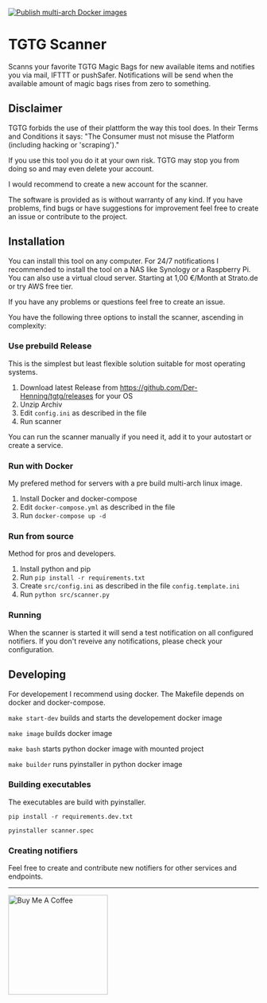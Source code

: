 [![Publish multi-arch Docker images](https://github.com/Der-Henning/tgtg/actions/workflows/docker-multi-arch.yml/badge.svg?branch=main)](https://github.com/Der-Henning/tgtg/actions/workflows/docker-multi-arch.yml)

# TGTG Scanner

Scanns your favorite TGTG Magic Bags for new available items and notifies you via mail, IFTTT or pushSafer. Notifications will be send when the available amount of magic bags rises from zero to something.

## Disclaimer

TGTG forbids the use of their plattform the way this tool does. In their Terms and Conditions it says: "The Consumer must not misuse the Platform (including hacking or 'scraping')."

If you use this tool you do it at your own risk. TGTG may stop you from doing so and may even delete your account.

I would recommend to create a new account for the scanner.

The software is provided as is without warranty of any kind. If you have problems, find bugs or have suggestions for improvement feel free to create an issue or contribute to the project.

## Installation

You can install this tool on any computer. For 24/7 notifications I recommended to install the tool on a NAS like Synology or a Raspberry Pi. You can also use a virtual cloud server. Starting at 1,00 €/Month at Strato.de or try AWS free tier.

If you have any problems or questions feel free to create an issue.

You have the following three options to install the scanner, ascending in complexity:

### Use prebuild Release

This is the simplest but least flexible solution suitable for most operating systems.

1. Download latest Release from https://github.com/Der-Henning/tgtg/releases for your OS
2. Unzip Archiv
3. Edit ```config.ini``` as described in the file
4. Run scanner

You can run the scanner manually if you need it, add it to your autostart or create a service.

### Run with Docker

My prefered method for servers with a pre build multi-arch linux image.

1. Install Docker and docker-compose
2. Edit ```docker-compose.yml``` as described in the file
3. Run ```docker-compose up -d```

### Run from source

Method for pros and developers.

1. Install python and pip
2. Run ```pip install -r requirements.txt```
3. Create ```src/config.ini``` as described in the file ```config.template.ini```
4. Run ```python src/scanner.py```

### Running

When the scanner is started it will send a test notification on all configured notifiers. If you don't reveive any notifications, please check your configuration.

## Developing

For developement I recommend using docker. The Makefile depends on docker and docker-compose.

```make start-dev``` builds and starts the developement docker image

```make image``` builds docker image

```make bash``` starts python docker image with mounted project

```make builder``` runs pyinstaller in python docker image

### Building executables

The executables are build with pyinstaller.

```pip install -r requirements.dev.txt```

```pyinstaller scanner.spec```

### Creating notifiers

Feel free to create and contribute new notifiers for other services and endpoints.

---

<a href="https://www.buymeacoffee.com/henning" target="_blank"><img src="https://cdn.buymeacoffee.com/buttons/v2/default-yellow.png" alt="Buy Me A Coffee" width="200"></a>
